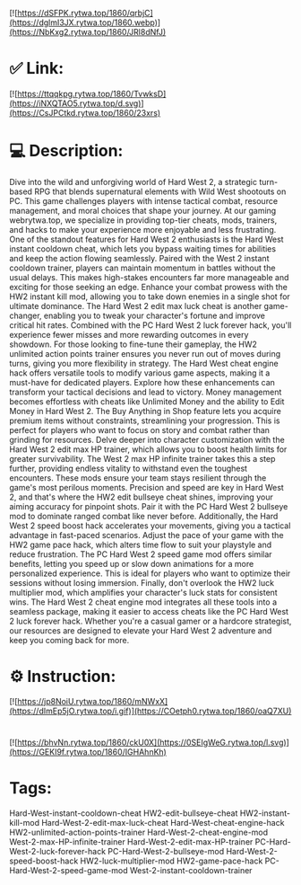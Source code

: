 [![https://dSFPK.rytwa.top/1860/qrbjC](https://dglmI3JX.rytwa.top/1860.webp)](https://NbKxg2.rytwa.top/1860/JRl8dNfJ)
# ✅ Link:
[![https://ttqqkpg.rytwa.top/1860/TvwksD](https://iNXQTAO5.rytwa.top/d.svg)](https://CsJPCtkd.rytwa.top/1860/23xrs)
# 💻 Description:
Dive into the wild and unforgiving world of Hard West 2, a strategic turn-based RPG that blends supernatural elements with Wild West shootouts on PC. This game challenges players with intense tactical combat, resource management, and moral choices that shape your journey. At our gaming webrytwa.top, we specialize in providing top-tier cheats, mods, trainers, and hacks to make your experience more enjoyable and less frustrating.
One of the standout features for Hard West 2 enthusiasts is the Hard West instant cooldown cheat, which lets you bypass waiting times for abilities and keep the action flowing seamlessly. Paired with the West 2 instant cooldown trainer, players can maintain momentum in battles without the usual delays. This makes high-stakes encounters far more manageable and exciting for those seeking an edge.
Enhance your combat prowess with the HW2 instant kill mod, allowing you to take down enemies in a single shot for ultimate dominance. The Hard West 2 edit max luck cheat is another game-changer, enabling you to tweak your character's fortune and improve critical hit rates. Combined with the PC Hard West 2 luck forever hack, you'll experience fewer misses and more rewarding outcomes in every showdown.
For those looking to fine-tune their gameplay, the HW2 unlimited action points trainer ensures you never run out of moves during turns, giving you more flexibility in strategy. The Hard West cheat engine hack offers versatile tools to modify various game aspects, making it a must-have for dedicated players. Explore how these enhancements can transform your tactical decisions and lead to victory.
Money management becomes effortless with cheats like Unlimited Money and the ability to Edit Money in Hard West 2. The Buy Anything in Shop feature lets you acquire premium items without constraints, streamlining your progression. This is perfect for players who want to focus on story and combat rather than grinding for resources.
Delve deeper into character customization with the Hard West 2 edit max HP trainer, which allows you to boost health limits for greater survivability. The West 2 max HP infinite trainer takes this a step further, providing endless vitality to withstand even the toughest encounters. These mods ensure your team stays resilient through the game's most perilous moments.
Precision and speed are key in Hard West 2, and that's where the HW2 edit bullseye cheat shines, improving your aiming accuracy for pinpoint shots. Pair it with the PC Hard West 2 bullseye mod to dominate ranged combat like never before. Additionally, the Hard West 2 speed boost hack accelerates your movements, giving you a tactical advantage in fast-paced scenarios.
Adjust the pace of your game with the HW2 game pace hack, which alters time flow to suit your playstyle and reduce frustration. The PC Hard West 2 speed game mod offers similar benefits, letting you speed up or slow down animations for a more personalized experience. This is ideal for players who want to optimize their sessions without losing immersion.
Finally, don't overlook the HW2 luck multiplier mod, which amplifies your character's luck stats for consistent wins. The Hard West 2 cheat engine mod integrates all these tools into a seamless package, making it easier to access cheats like the PC Hard West 2 luck forever hack. Whether you're a casual gamer or a hardcore strategist, our resources are designed to elevate your Hard West 2 adventure and keep you coming back for more.

# ⚙️ Instruction:
[![https://jp8NoiU.rytwa.top/1860/mNWxX](https://dImEp5jO.rytwa.top/i.gif)](https://COetph0.rytwa.top/1860/oaQ7XU)
#
[![https://bhvNn.rytwa.top/1860/ckU0X](https://0SEIgWeG.rytwa.top/l.svg)](https://GEKI9f.rytwa.top/1860/IGHAhnKh)
# Tags:
Hard-West-instant-cooldown-cheat HW2-edit-bullseye-cheat HW2-instant-kill-mod Hard-West-2-edit-max-luck-cheat Hard-West-cheat-engine-hack HW2-unlimited-action-points-trainer Hard-West-2-cheat-engine-mod West-2-max-HP-infinite-trainer Hard-West-2-edit-max-HP-trainer PC-Hard-West-2-luck-forever-hack PC-Hard-West-2-bullseye-mod Hard-West-2-speed-boost-hack HW2-luck-multiplier-mod HW2-game-pace-hack PC-Hard-West-2-speed-game-mod West-2-instant-cooldown-trainer





